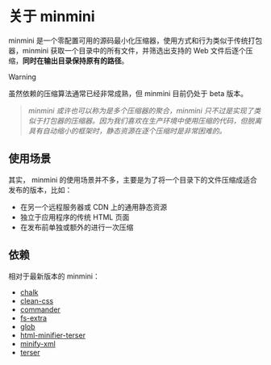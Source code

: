 # 关于 minmini

minmini 是一个零配置可用的源码最小化压缩器，使用方式和行为类似于传统打包器，minmini 获取一个目录中的所有文件，并筛选出支持的 Web 文件后逐个压缩，**同时在输出目录保持原有的路径**。

> [!WARNING]
> 虽然依赖的压缩算法通常已经非常成熟，但 minmini 目前仍处于 beta 版本。

> *minmini 或许也可以称为是多个压缩器的聚合，minmini 只不过是实现了类似于打包器的压缩器。因为我们喜欢在生产环境中使用压缩的代码，但脱离具有自动缩小的框架时，静态资源在逐个压缩时是非常困难的。*

## 使用场景

其实， minmini 的使用场景并不多，主要是为了将一个目录下的文件压缩成适合发布的版本，比如：

- 在另一个远程服务器或 CDN 上的通用静态资源
- 独立于应用程序的传统 HTML 页面
- 在发布前单独或额外的进行一次压缩

## 依赖

相对于最新版本的 minmini：

- [chalk](https://github.com/chalk/chalk)
- [clean-css](https://github.com/clean-css/clean-css)
- [commander](https://github.com/tj/commander.js)
- [fs-extra](https://github.com/jprichardson/node-fs-extra)
- [glob](https://github.com/isaacs/node-glob)
- [html-minifier-terser](https://github.com/terser/html-minifier-terser)
- [minify-xml](https://github.com/kristian/minify-xml)
- [terser](https://github.com/terser/terser)